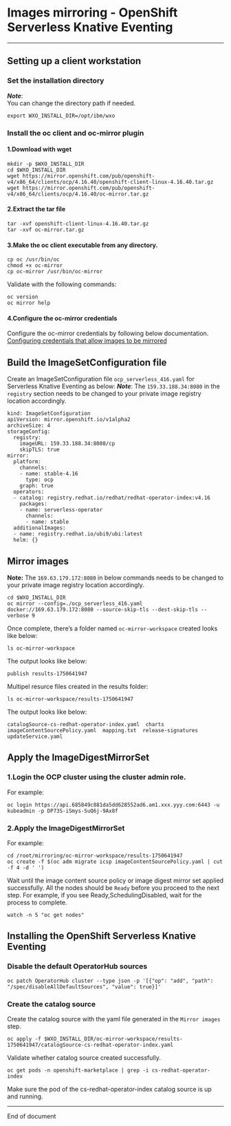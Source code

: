 # Images mirroring - OpenShift Serverless Knative Eventing


---

## Setting up a client workstation

### Set the installation directory

***Note***:
<br>
You can change the directory path if needed.

```
export WXO_INSTALL_DIR=/opt/ibm/wxo
```
### Install the oc client and oc-mirror plugin

#### 1.Download with wget

```
mkdir -p $WXO_INSTALL_DIR
cd $WXO_INSTALL_DIR
wget https://mirror.openshift.com/pub/openshift-v4/x86_64/clients/ocp/4.16.40/openshift-client-linux-4.16.40.tar.gz
wget https://mirror.openshift.com/pub/openshift-v4/x86_64/clients/ocp/4.16.40/oc-mirror.tar.gz

```

#### 2.Extract the tar file

```
tar -xvf openshift-client-linux-4.16.40.tar.gz
tar -xvf oc-mirror.tar.gz
```

#### 3.Make the oc client executable from any directory.

```
cp oc /usr/bin/oc
chmod +x oc-mirror
cp oc-mirror /usr/bin/oc-mirror
```

Validate with the following commands:
```
oc version
oc mirror help
```

#### 4.Configure the oc-mirror credentials
Configure the oc-mirror credentials by following below documentation.
[Configuring credentials that allow images to be mirrored](https://docs.redhat.com/en/documentation/openshift_container_platform/4.16/html/disconnected_installation_mirroring/installing-mirroring-disconnected?_gl=1*1w781l1*_ga*Nzg0NTU2NDczLjE3NTM0MDU0Nzc.*_ga_FYECCCS21D*czE3NTM3NDM3MjQkbzExJGcxJHQxNzUzNzQ2MzM1JGo0NCRsMCRoMA..#installation-adding-registry-pull-secret_installing-mirroring-disconnected)

## Build the ImageSetConfiguration file 

Create an ImageSetConfiguration file `ocp_serverless_416.yaml` for Serverless Knative Eventing as below:
***Note***: The `159.33.188.34:8080` in the `registry` section needs to be changed to your private image registry location accordingly.

```
kind: ImageSetConfiguration
apiVersion: mirror.openshift.io/v1alpha2
archiveSize: 4                                                      
storageConfig:                                                      
  registry:
    imageURL: 159.33.188.34:8080/cp               
    skipTLS: true
mirror:
  platform:
    channels:
    - name: stable-4.16                                           
      type: ocp
    graph: true                                                     
  operators:
  - catalog: registry.redhat.io/redhat/redhat-operator-index:v4.16
    packages:
    - name: serverless-operator                                     
      channels:
      - name: stable                                        
  additionalImages:
  - name: registry.redhat.io/ubi9/ubi:latest                        
  helm: {}
```

## Mirror images

**Note:** The `169.63.179.172:8080` in below commands needs to be changed to your private image registry location accordingly.

```
cd $WXO_INSTALL_DIR
oc mirror --config=./ocp_serverless_416.yaml docker://169.63.179.172:8080 --source-skip-tls --dest-skip-tls --verbose 9
```
Once complete, there’s a folder named `oc-mirror-workspace` created looks like below:

```
ls oc-mirror-workspace
```

The output looks like below:

```
publish results-1750641947
```

Multipel resurce files created in the results folder:
```
ls oc-mirror-workspace/results-1750641947
```

The output looks like below:
```
catalogSource-cs-redhat-operator-index.yaml  charts  imageContentSourcePolicy.yaml  mapping.txt  release-signatures  updateService.yaml
```


## Apply the ImageDigestMirrorSet
### 1.Login the OCP cluster using the cluster admin role.
For example:
```
oc login https://api.685849c881da5dd628552ad6.am1.xxx.yyy.com:6443 -u kubeadmin -p DP73S-iSmys-SuQ6j-9Ax8f
```

### 2.Apply the ImageDigestMirrorSet
For example:
```
cd /root/mirroring/oc-mirror-workspace/results-1750641947
oc create -f $(oc adm migrate icsp imageContentSourcePolicy.yaml | cut -f 4 -d ' ')
```

Wait until the image content source policy or image digest mirror set applied successfully.
All the nodes should be `Ready` before you proceed to the next step. For example, if you see Ready,SchedulingDisabled, wait for the process to complete.

```
watch -n 5 "oc get nodes"
```
## Installing the OpenShift Serverless Knative Eventing

### Disable the default OperatorHub sources
```
oc patch OperatorHub cluster --type json -p '[{"op": "add", "path": "/spec/disableAllDefaultSources", "value": true}]'
```

### Create the catalog source
Create the catalog source with the yaml file generated in the `Mirror images` step.
```
oc apply -f $WXO_INSTALL_DIR/oc-mirror-workspace/results-1750641947/catalogSource-cs-redhat-operator-index.yaml
```

Validate whether catalog source created successfully.
```
oc get pods -n openshift-marketplace | grep -i cs-redhat-operator-index
```
Make sure the pod of the cs-redhat-operator-index catalog source is up and running.

---

End of document

